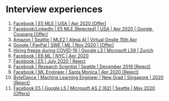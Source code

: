# Interview experiences

1. [Facebook | E5 MLE | USA | Apr 2020 [Offer]](https://leetcode.com/discuss/interview-experience/556993/Facebook-or-E5-MLE-or-USA-or-Apr-2020-Offer)
2. [Facebook/LinkedIn | E5 MLE [Rejected] | USA | Apr 2020 | Google, Coupang [Offer]](https://leetcode.com/discuss/interview-experience/1148901/MLE%3A-Offers-(Google-Coupang)-Rejected%3A-FB-LinkedIn)
3. [Amazon | Seattle | MLE2 | Alexa AI | Virtual Onsite 15th Apr](https://leetcode.com/discuss/interview-experience/591430/Amazon-or-Seattle-or-MLE2-or-Alexa-AI-or-Virtual-Onsite-15th-Apr)
4. [Google | PayPal | SWE | ML | Nov 2020 | [Offer]](https://leetcode.com/discuss/interview-experience/939742/Google-or-PayPal-or-SWE-or-ML-or-Nov-2020-or-Offer)
5. [Hiring freeze during COVID-19 | Google L3 | Microsoft L59 | Zurich](https://leetcode.com/discuss/interview-experience/557684/Hiring-freeze-during-COVID-19-or-Google-L3-or-Microsoft-L59-or-Zurich)
6. [Facebook | E6 ML | NYC | Apr 2020](https://leetcode.com/discuss/interview-experience/577087/Facebook-or-E6-ML-or-NYC-or-Apr-2020)
7. [Facebook | E5 | July 2020 | Reject](https://leetcode.com/discuss/interview-experience/737679/Facebook-or-E5-or-July-2020-or-Reject)
8. [Facebook | Research Scientist | Seattle | December 2019 [Reject]](https://leetcode.com/discuss/interview-experience/541073/Facebook-or-Research-Scientist-or-Seattle-or-December-2019-Reject)
9. [Facebook | ML Engineer | Santa Monica | Apr 2020 [Reject]](https://leetcode.com/discuss/interview-experience/563659/Facebook-or-ML-Engineer-or-Santa-Monica-or-Apr-2020-Reject)
10. [ByteDance | Machine Learning Engineer | New Grad | Singapore | 2020 [Reject]](https://leetcode.com/discuss/interview-experience/956142/ByteDance-or-Machine-Learning-Engineer-or-New-Grad-or-Singapore-or-2020-Reject)
11. [Facebook E5 | Google L5 | Microsoft AS 2 (62) | Seattle | May 2020 [Offers]](https://leetcode.com/discuss/interview-experience/665619/Facebook-E5-or-Google-L5-or-Microsoft-AS-2-(62)-or-Seattle-or-May-2020-Offers)


